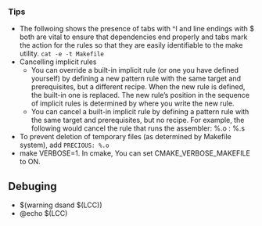 ### Tips
- The follwoing shows the presence of tabs with ^I and  line endings with $ both are vital to ensure that dependencies 
end properly and tabs mark the action for the rules so that they are easily identifiable to the make utility.
`cat -e -t Makefile`
- Cancelling implicit rules
    - You can override a built-in implicit rule (or one you have defined yourself) by defining a new pattern rule with the same target and prerequisites, but a different recipe. When the new rule is defined, the built-in one is replaced. The new rule’s position in the sequence of implicit rules is determined by where you write the new rule.
    - You can cancel a built-in implicit rule by defining a pattern rule with the same target and prerequisites, but no recipe. For example, the following would cancel the rule that runs the assembler:  %.o : %.s
-   To prevent deletion of temporary files (as determined by Makefile system), add `PRECIOUS: %.o`
-   make VERBOSE=1. In cmake, You can set CMAKE_VERBOSE_MAKEFILE to ON.

## Debuging
-  $(warning dsand $(LCC))
-  @echo $(LCC)
